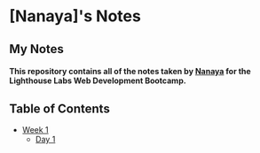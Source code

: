 # [Nanaya]'s Notes

## My Notes
#### This repository contains all of the notes taken by [Nanaya](https://github.com/Lala0419) for the Lighthouse Labs Web Development Bootcamp.

## Table of Contents
* [Week 1](/Week_1)
  * [Day 1](/Week_1/Day_1)